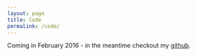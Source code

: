 ```yaml
---
layout: page
title: Code
permalink: /code/
---
```


Coming in February 2016 - in the meantime checkout my [github](http://www.github.com/ollyburren).
